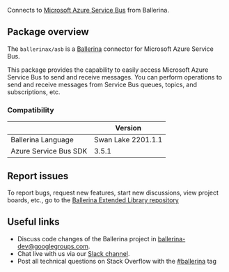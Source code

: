 Connects to [Microsoft Azure Service Bus](https://docs.microsoft.com/en-us/java/api/overview/azure/servicebus/client?view=azure-java-stable&preserve-view=true) from Ballerina.

## Package overview

The `ballerinax/asb` is a [Ballerina](https://ballerina.io/) connector for Microsoft Azure Service Bus.

This package provides the capability to easily access Microsoft Azure Service Bus to send and receive messages. You can perform operations to send and receive messages from Service Bus queues, topics, and subscriptions, etc.

### Compatibility

|                            | Version               |
|----------------------------|-----------------------|
| Ballerina Language         | Swan Lake 2201.1.1    |
| Azure Service Bus SDK      | 3.5.1                 |

## Report issues

To report bugs, request new features, start new discussions, view project boards, etc., go to the [Ballerina Extended Library repository](https://github.com/ballerina-platform/ballerina-extended-library)

## Useful links

- Discuss code changes of the Ballerina project in [ballerina-dev@googlegroups.com](mailto:ballerina-dev@googlegroups.com).
- Chat live with us via our [Slack channel](https://ballerina.io/community/slack/).
- Post all technical questions on Stack Overflow with the [#ballerina](https://stackoverflow.com/questions/tagged/ballerina) tag

